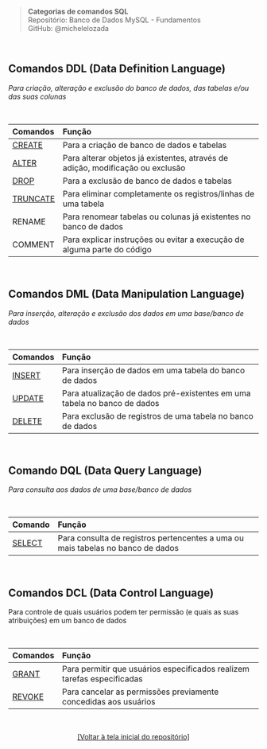 > **Categorias de comandos SQL**  
> Repositório: Banco de Dados MySQL - Fundamentos   
> GitHub: @michelelozada
&nbsp;
     
&nbsp;   
## Comandos DDL (Data Definition Language)
*Para criação, alteração e exclusão do banco de dados, das tabelas e/ou das suas colunas*

&nbsp;

| Comandos | Função                                                                          |
| :---     | :---                                                                            |
| [CREATE](https://github.com/michelelozada/MySQL-Study-Notes/blob/main/files/03-Criando-bd-e-tabelas.md) | Para a criação de banco de dados e tabelas |
| [ALTER](https://github.com/michelelozada/MySQL-Study-Notes/blob/main/files/07-Alterando-estrutura-tabela.md) | Para alterar objetos já existentes, através de adição, modificação ou exclusão |
| [DROP](https://github.com/michelelozada/MySQL-Study-Notes/blob/main/files/04-Excluindo-bd-e-tabelas.md) | Para a exclusão de banco de dados e tabelas |
| [TRUNCATE](https://github.com/michelelozada/MySQL-Study-Notes/blob/main/files/14-Eliminando-registros-tabela.md) | Para eliminar completamente os registros/linhas de uma tabela |
| RENAME | Para renomear tabelas ou colunas já existentes no banco de dados |
| COMMENT | Para explicar instruções ou evitar a execução de alguma parte do código |

&nbsp;

## Comandos DML (Data Manipulation Language)
*Para inserção, alteração e exclusão dos dados em uma base/banco de dados*

&nbsp;

| Comandos | Função                                                                    |
| :--      | :---                                                                      |
| [INSERT](https://github.com/michelelozada/MySQL-Study-Notes/blob/main/files/08-Inserindo-valores-tabela.md)    | Para inserção de dados em uma tabela do banco de dados |
| [UPDATE](https://github.com/michelelozada/MySQL-Study-Notes/blob/main/files/13-Atualizando-valores-tabela.md)  | Para atualização de dados pré-existentes em uma tabela no banco de dados |
| [DELETE](https://github.com/michelelozada/MySQL-Study-Notes/blob/main/files/14-Eliminando-registros-tabela.md) | Para exclusão de registros de uma tabela no banco de dados |

&nbsp;
 
## Comando DQL (Data Query Language)
*Para consulta aos dados de uma base/banco de dados*

&nbsp;

| Comando | Função                                                       |
| :---    | :---                                                         |
| [SELECT](https://github.com/michelelozada/MySQL-Study-Notes/blob/main/files/09-Consultando-valores-tabela.md)  | Para consulta de registros pertencentes a uma ou mais tabelas no banco de dados |

&nbsp;
 
## Comandos DCL (Data Control Language)  
Para controle de quais usuários podem ter permissão (e quais as suas atribuições) em um banco de dados

&nbsp;

| Comandos | Função                                                       |
| :---     | :---    
| [GRANT](https://github.com/michelelozada/MySQL-Study-Notes/blob/main/files/32-Privilegios-de-acesso.md) | Para permitir que usuários especificados realizem tarefas especificadas |
| [REVOKE](https://github.com/michelelozada/MySQL-Study-Notes/blob/main/files/32-Privilegios-de-acesso.md)| Para cancelar as permissões previamente concedidas aos usuários |

&nbsp;
  
<div align="center">
<a href="https://github.com/michelelozada/MySQL-Study-Notes">[Voltar à tela inicial do repositório]</a>
</div>
